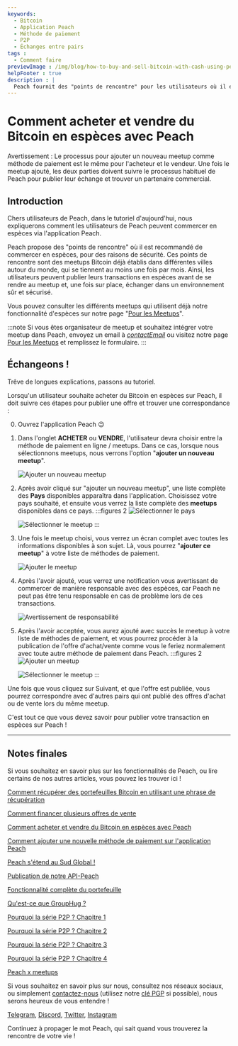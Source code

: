 ```yaml
---
keywords:
  - Bitcoin
  - Application Peach
  - Méthode de paiement
  - P2P
  - Échanges entre pairs
tags :
  - Comment faire
previewImage : /img/blog/how-to-buy-and-sell-bitcoin-with-cash-using-peach/teaser.jpg
helpFooter : true
description : |
  Peach fournit des "points de rencontre" pour les utilisateurs où il est recommandé d'échanger en espèces, pour des raisons de sécurité. Ces points de rencontre sont des meetups Bitcoin déjà existants dans différentes villes du monde, qui ont lieu au moins une fois par mois, permettant ainsi aux utilisateurs de publier leurs échanges en espèces avant d'assister au meetup et, une fois sur place, d'échanger dans un environnement sécurisé et sûr.
---
```


# Comment acheter et vendre du Bitcoin en espèces avec Peach

Avertissement : Le processus pour ajouter un nouveau meetup comme méthode de paiement est le même pour l'acheteur et le vendeur. Une fois le meetup ajouté, les deux parties doivent suivre le processus habituel de Peach pour publier leur échange et trouver un partenaire commercial.

## Introduction

Chers utilisateurs de Peach, dans le tutoriel d'aujourd'hui, nous expliquerons comment les utilisateurs de Peach peuvent commercer en espèces via l'application Peach.

Peach propose des "points de rencontre" où il est recommandé de commercer en espèces, pour des raisons de sécurité. Ces points de rencontre sont des meetups Bitcoin déjà établis dans différentes villes autour du monde, qui se tiennent au moins une fois par mois. Ainsi, les utilisateurs peuvent publier leurs transactions en espèces avant de se rendre au meetup et, une fois sur place, échanger dans un environnement sûr et sécurisé.

Vous pouvez consulter les différents meetups qui utilisent déjà notre fonctionnalité d'espèces sur notre page "[Pour les Meetups](/for-meetups/)".

:::note
Si vous êtes organisateur de meetup et souhaitez intégrer votre meetup dans Peach, envoyez un email à [$contactEmail$](mailto:$contactEmail$) ou visitez notre page [Pour les Meetups](/for-meetups/) et remplissez le formulaire.
:::

## Échangeons !

Trêve de longues explications, passons au tutoriel.

Lorsqu'un utilisateur souhaite acheter du Bitcoin en espèces sur Peach, il doit suivre ces étapes pour publier une offre et trouver une correspondance :

0.  Ouvrez l'application Peach 😉

1.  Dans l'onglet **ACHETER** ou **VENDRE**, l'utilisateur devra choisir entre la méthode de paiement en ligne / meetups. Dans ce cas, lorsque nous sélectionnons meetups, nous verrons l'option "**ajouter un nouveau meetup**".

    ![Ajouter un nouveau meetup](/img/blog/how-to-buy-and-sell-bitcoin-with-cash-using-peach/add-new-meetup.png)

2.  Après avoir cliqué sur "ajouter un nouveau meetup", une liste complète des **Pays** disponibles apparaîtra dans l'application. Choisissez votre pays souhaité, et
    ensuite vous verrez la liste complète des **meetups** disponibles dans ce pays.
    :::figures 2
    ![Sélectionner le pays](/img/blog/how-to-buy-and-sell-bitcoin-with-cash-using-peach/select-country.png)

    ![Sélectionner le meetup](/img/blog/how-to-buy-and-sell-bitcoin-with-cash-using-peach/select-meetup.png)
    :::

3.  Une fois le meetup choisi, vous verrez un écran complet avec toutes les informations disponibles à son sujet. Là, vous pourrez "**ajouter ce
    meetup**" à votre liste de méthodes de paiement.

    ![Ajouter le meetup](/img/blog/how-to-buy-and-sell-bitcoin-with-cash-using-peach/add-meetup.png)

4.  Après l'avoir ajouté, vous verrez une notification vous avertissant de commercer de manière responsable avec des espèces, car Peach ne peut pas être tenu responsable en cas de problème lors de ces transactions.

    ![Avertissement de responsabilité](/img/blog/how-to-buy-and-sell-bitcoin-with-cash-using-peach/trading-cash.png)

5.  Après l'avoir acceptée, vous aurez ajouté avec succès le meetup à votre liste de méthodes de paiement, et vous pourrez procéder à la publication de l'offre d'achat/vente comme vous le feriez normalement avec toute autre méthode de paiement dans Peach.
    :::figures 2
    ![Ajouter un meetup](/img/blog/how-to-buy-and-sell-bitcoin-with-cash-using-peach/add-cash-option.png)

    ![Sélectionner le meetup](/img/blog/how-to-buy-and-sell-bitcoin-with-cash-using-peach/select-cash-option.png)
    :::

Une fois que vous cliquez sur Suivant, et que l'offre est publiée, vous pourrez correspondre avec d'autres pairs qui ont publié des offres d'achat ou de vente lors du même meetup.

C'est tout ce que vous devez savoir pour publier votre transaction en espèces sur Peach !

---

## Notes finales

Si vous souhaitez en savoir plus sur les fonctionnalités de Peach, ou lire certains de nos autres articles, vous pouvez les trouver ici !

[Comment récupérer des portefeuilles Bitcoin en utilisant une phrase de récupération](https://peachbitcoin.com/fr/blog/how-to-restore-peach-wallet/)

[Comment financer plusieurs offres de vente](https://peachbitcoin.com/fr/blog/funding-multiple-sell-offers/)

[Comment acheter et vendre du Bitcoin en espèces avec Peach](https://peachbitcoin.com/fr/blog/how-to-buy-and-sell-bitcoin-with-cash-using-peach/)

[Comment ajouter une nouvelle méthode de paiement sur l'application Peach](https://peachbitcoin.com/fr/blog/how-to-add-a-payment-method/)

[Peach s'étend au Sud Global !](https://peachbitcoin.com/fr/blog/peach-expands-to-the-global-south/)

[Publication de notre API-Peach](https://peachbitcoin.com/fr/blog/making-our-peach-api-public/)

[Fonctionnalité complète du portefeuille](https://peachbitcoin.com/fr/blog/full-wallet-functionality/)

[Qu'est-ce que GroupHug ?](https://peachbitcoin.com/fr/blog/group-hug/)

[Pourquoi la série P2P ? Chapitre 1](https://peachbitcoin.com/fr/blog/why-p2p-chapter-1/)

[Pourquoi la série P2P ? Chapitre 2](https://peachbitcoin.com/fr/blog/why-p2p-chapter-2/)

[Pourquoi la série P2P ? Chapitre 3](https://peachbitcoin.com/fr/blog/why-p2p-chapter-3-circular-economies/)

[Pourquoi la série P2P ? Chapitre 4](https://peachbitcoin.com/fr/blog/why-p2p-chapter-4-chains-of-trust/)

[Peach x meetups](https://peachbitcoin.com/fr/blog/peach-for-meetups/)

Si vous souhaitez en savoir plus sur nous, consultez nos réseaux sociaux, ou simplement [contactez-nous](mailto:hello@peachbitcoin.com) (utilisez notre [clé PGP](https://keys.openpgp.org/vks/v1/by-fingerprint/48339A19645E2E53488E0E5479E1B270FACD1BD2) si possible), nous serons heureux de vous entendre !

[Telegram](https://t.me/+GkOW1J-ixBBkZWRk), [Discord](https://discord.gg/ypeHz3SW54), [Twitter](https://twitter.com/peachbitcoin), [Instagram](https://instagram.com/peachbitcoin)

Continuez à propager le mot Peach, qui sait quand vous trouverez la rencontre de votre vie !
